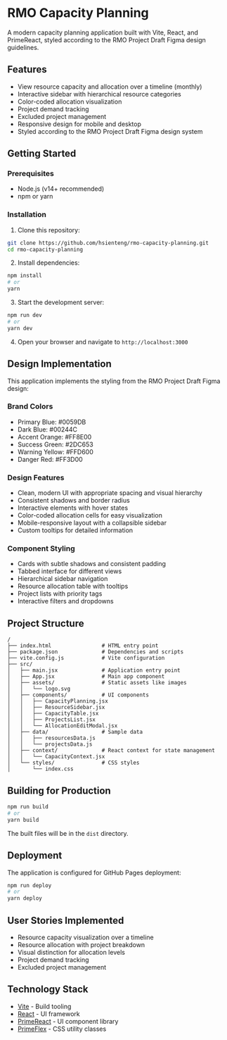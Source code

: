# RMO Capacity Planning

A modern capacity planning application built with Vite, React, and PrimeReact, styled according to the RMO Project Draft Figma design guidelines.

## Features

- View resource capacity and allocation over a timeline (monthly)
- Interactive sidebar with hierarchical resource categories
- Color-coded allocation visualization
- Project demand tracking
- Excluded project management
- Responsive design for mobile and desktop
- Styled according to the RMO Project Draft Figma design system

## Getting Started

### Prerequisites

- Node.js (v14+ recommended)
- npm or yarn

### Installation

1. Clone this repository:

```bash
git clone https://github.com/hsienteng/rmo-capacity-planning.git
cd rmo-capacity-planning
```

2. Install dependencies:

```bash
npm install
# or
yarn
```

3. Start the development server:

```bash
npm run dev
# or
yarn dev
```

4. Open your browser and navigate to `http://localhost:3000`

## Design Implementation

This application implements the styling from the RMO Project Draft Figma design:

### Brand Colors
- Primary Blue: #0059DB
- Dark Blue: #00244C
- Accent Orange: #FF8E00
- Success Green: #2DC653
- Warning Yellow: #FFD600
- Danger Red: #FF3D00

### Design Features
- Clean, modern UI with appropriate spacing and visual hierarchy
- Consistent shadows and border radius
- Interactive elements with hover states
- Color-coded allocation cells for easy visualization
- Mobile-responsive layout with a collapsible sidebar
- Custom tooltips for detailed information

### Component Styling
- Cards with subtle shadows and consistent padding
- Tabbed interface for different views
- Hierarchical sidebar navigation
- Resource allocation table with tooltips
- Project lists with priority tags
- Interactive filters and dropdowns

## Project Structure

```
/
├── index.html                # HTML entry point
├── package.json              # Dependencies and scripts
├── vite.config.js            # Vite configuration
├── src/
│   ├── main.jsx              # Application entry point
│   ├── App.jsx               # Main app component
│   ├── assets/               # Static assets like images
│   │   └── logo.svg
│   ├── components/           # UI components
│   │   ├── CapacityPlanning.jsx
│   │   ├── ResourceSidebar.jsx
│   │   ├── CapacityTable.jsx
│   │   ├── ProjectsList.jsx
│   │   └── AllocationEditModal.jsx
│   ├── data/                 # Sample data
│   │   ├── resourcesData.js
│   │   └── projectsData.js
│   ├── context/              # React context for state management
│   │   └── CapacityContext.jsx
│   └── styles/               # CSS styles
│       └── index.css
```

## Building for Production

```bash
npm run build
# or
yarn build
```

The built files will be in the `dist` directory.

## Deployment

The application is configured for GitHub Pages deployment:

```bash
npm run deploy
# or
yarn deploy
```

## User Stories Implemented

- Resource capacity visualization over a timeline
- Resource allocation with project breakdown
- Visual distinction for allocation levels
- Project demand tracking
- Excluded project management

## Technology Stack

- [Vite](https://vitejs.dev/) - Build tooling
- [React](https://reactjs.org/) - UI framework
- [PrimeReact](https://primereact.org/) - UI component library
- [PrimeFlex](https://primereact.org/primeflex/) - CSS utility classes
